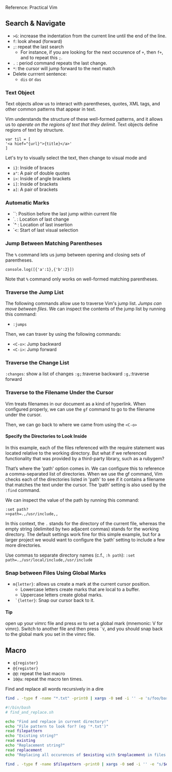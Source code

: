 Reference: Practical Vim

## Search & Navigate
- `>G`: increase the indentation from the current line until the end of the line.
- `f`: look ahead (forward)
- `;`: repeat the last search
	- For instance, if you are looking for the next occurence of `+`, then `f+`, and to repeat this `;`.
- `.` : period command repeats the last change. 
- `*`: the cursor will jump forward to the next match
- Delete currrent sentence:
	- `dis` or `das`
 
### Text Object
Text objects allow us to interact with parentheses, quotes, XML tags, and other common patterns that appear in text. 

Vim understands the structure of these well-formed patterns, and it allows us to _operate on the regions of text that they delimit_. Text objects define regions of text by structure. 

```
var til = [
'<a hief="{url}">{title}</a>'
]
```
Let's try to visually select the text, then change to visual mode and 
- `i}`: Inside of braces
- `a"`: A pair of double quotes
- `i>`: Inside of angle brackets
- `i]`: Inside of brackets
- `a]`: A pair of brackets

### Automatic Marks
- \`\`:  Position before the last jump within current file
- \`. :  Location of last change
- \`^ : Location of last insertion
- \`<: Start of last visual selection

### Jump Between Matching Parentheses
The `%` command lets us jump between opening and closing sets of parentheses. 
```
console.log([{'a':1},{'b':2}])
```
Note that `%` command only works on well-formed matching parentheses. 

### Traverse the Jump List
The following commands allow use to traverse Vim's jump list. _Jumps can move between files_. We can inspect the contents of the jump list by running this command:
- `:jumps`

Then, we can traver by using the following commands:
- `<C-o>`: Jump backward
- `<C-i>`: Jump forward

### Traverse the Change List
`:changes`: show a list of changes
`:g;`:traverse backward
`:g,`:traverse forward

### Traverse to the Filename Under the Cursor
Vim treats filenames in our document as a kind of hyperlink. When configured properly, we can use the `gf` command to go to the filename under the cursor.

Then, we can go back to where we came from using the `<C-o>`

#### Specify the Directories to Look Inside

In this example, each of the files referenced with the require statement was located relative to the working directory. But what if we referenced functionality that was provided by a third-party library, such as a rubygem? 

That’s where the 'path' option comes in. We can configure this to reference a comma-separated list of directories. When we use the gf command, Vim checks each of the directories listed in 'path' to see if it contains a filename that matches the text under the cursor. The ‘path’ setting is also used by the `:find` command.

We can inspect the value of the path by running this command: 
```
:set path?
>>path=.,/usr/include,, 
```

In this context, the `.` stands for the directory of the current file, whereas the empty string (delimited by two adjacent commas) stands for the working directory. The default settings work fine for this simple example, but for a larger project we would want to configure the ‘path’ setting to include a few more directories.

Use commas to separate directory names (c.f., `:h path`):
`:set path=.,/usr/local/include,/usr/include`

### Snap between Files Using Global Marks
- `m{letter}`: allows us create a mark at the current cursor position. 
	- Lowercase letters create marks that are local to a buffer.
	- Uppercase letters create global marks.
- `` `{letter}``: Snap our cursor back to it.

#### Tip
open up your vimrc file and press `mV` to set a global mark (mnemonic: V for vimrc). Switch to another file and then press `` `V ``, and you should snap back to the global mark you set in the vimrc file.
	
## Macro
- `q{register}`
- `@{register}`
- `@@`: repeat the last macro
- `10@a`: repeat the macro ten times.


Find and replace all words recursively in a dire
```bash
find . -type f -name "*.txt" -print0 | xargs -0 sed -i '' -e 's/foo/bar/g'
```

```bash
#!/bin/bash
# find_and_replace.sh

echo "Find and replace in current directory!"
echo "File pattern to look for? (eg '*.txt')"
read filepattern
echo "Existing string?"
read existing
echo "Replacement string?"
read replacement
echo "Replacing all occurences of $existing with $replacement in files matching $filepattern"

find . -type f -name $filepattern -print0 | xargs -0 sed -i '' -e "s/$existing/$replacement/g"
```

